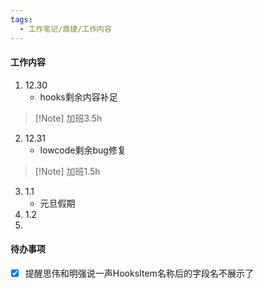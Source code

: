 ```yaml
---
tags:
  - 工作笔记/鼎捷/工作内容
---
```

#### 工作内容
1. 12.30
	- hooks剩余内容补足
>[!Note] 加班3.5h
2. 12.31
	- lowcode剩余bug修复
>[!Note] 加班1.5h

3. 1.1
	- 元旦假期
4. 1.2
5. 

#### 待办事项
- [x] 提醒思伟和明强说一声HooksItem名称后的字段名不展示了